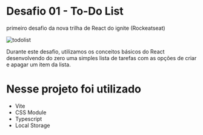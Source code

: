 # Desafio 01 - To-Do List
primeiro desafio da nova trilha de React do ignite (Rockeatseat)

![todolist](https://user-images.githubusercontent.com/39626457/188663501-80ae6522-d4de-4bad-bf80-c78af4346f67.png)

Durante este desafio, utilizamos os conceitos básicos do React desenvolvendo do zero uma simples lista de tarefas com as opções de criar e apagar um item da lista.

# Nesse projeto foi utilizado

* Vite
* CSS Module
* Typescript
* Local Storage


